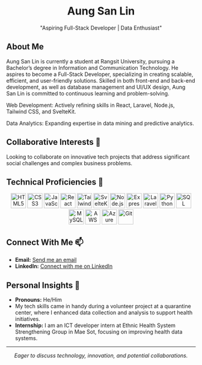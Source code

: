 <h1 align="center"> Aung San Lin</h1>

<p align="center">
  "Aspiring Full-Stack Developer | Data Enthusiast"
</p>

## About Me
Aung San Lin is currently a student at Rangsit University, pursuing a Bachelor’s degree in Information and Communication Technology. He aspires to become a Full-Stack Developer, specializing in creating scalable, efficient, and user-friendly solutions. Skilled in both front-end and back-end development, as well as database management and UI/UX design, Aung San Lin is committed to continuous learning and problem-solving.

Web Development: Actively refining skills in React, Laravel, Node.js, Tailwind CSS, and SvelteKit.

Data Analytics: Expanding expertise in data mining and predictive analytics.

## Collaborative Interests 🤝
Looking to collaborate on innovative tech projects that address significant social challenges and complex business problems.

## Technical Proficiencies 🔧

<p align="center">
  <!-- Frontend Technologies -->
  <img src="https://api.iconify.design/logos-html-5.svg" alt="HTML5" width="40" height="40"/>
  <img src="https://cdn-icons-png.flaticon.com/512/732/732190.png" alt="CSS3" width="40" height="40"/>
  <img src="https://cdn-icons-png.flaticon.com/512/5968/5968292.png" alt="JavaScript" width="40" height="40"/>
  <img src="https://cdn4.iconfinder.com/data/icons/logos-3/600/React.js_logo-512.png" alt="React" width="40" height="40"/>

  <!-- Tailwind CSS -->
  <img src="https://www.vectorlogo.zone/logos/tailwindcss/tailwindcss-icon.svg" alt="Tailwind CSS" width="40" height="40"/>

  <!-- SvelteKit -->
  <img src="https://upload.wikimedia.org/wikipedia/commons/1/1b/Svelte_Logo.svg" alt="SvelteKit" width="40" height="40"/>

  <!-- Backend Technologies -->
  <img src="https://nodejs.org/static/images/logo.svg" alt="Node.js" width="40" height="40"/>
  <img src="https://cdn-icons-png.flaticon.com/512/5968/5968350.png" alt="Express" width="40" height="40"/>
  <img src="https://cdn.worldvectorlogo.com/logos/laravel-2.svg" alt="Laravel" width="40" height="40"/>
  <img src="https://upload.wikimedia.org/wikipedia/commons/c/c3/Python-logo-notext.svg" alt="Python" width="40" height="40"/>

  <!-- Databases -->
  <img src="https://cdn-icons-png.flaticon.com/512/5968/5968322.png" alt="SQL" width="40" height="40"/>
  <img src="https://www.vectorlogo.zone/logos/mysql/mysql-icon.svg" alt="MySQL" width="40" height="40"/>

  <!-- Tools & Platforms -->
  <img src="https://a0.awsstatic.com/libra-css/images/logos/aws_logo_smile_1200x630.png" alt="AWS" width="40" height="40"/>
  <img src="https://upload.wikimedia.org/wikipedia/commons/a/a8/Microsoft_Azure_Logo.svg" alt="Azure" width="40" height="40"/>
  <img src="https://cdn-icons-png.flaticon.com/512/2111/2111288.png" alt="Git" width="40" height="40"/>
</p>

## Connect With Me 📫
- **Email:** [Send me an email](mailto:aungsanlin1414@gmail.com)
- **LinkedIn:** [Connect with me on LinkedIn](https://www.linkedin.com/in/aung-san-lin-a670ba29b/)

## Personal Insights 👤
- **Pronouns:** He/Him
- My tech skills came in handy during a volunteer project at a quarantine center, where I enhanced data collection and analysis to support health initiatives.
- **Internship:** I am an ICT developer intern at Ethnic Health System Strengthening Group in Mae Sot, focusing on improving health data systems.

---

<p align="center">
  <i>Eager to discuss technology, innovation, and potential collaborations.</i>
</p>
